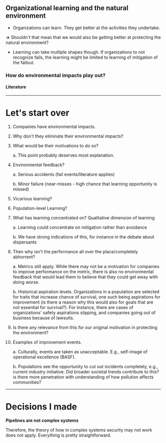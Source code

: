 ## Organizational learning and the natural environment

* Organizations can learn. They get better at the activities they undertake.

**->** Shouldn't that mean that we would also be getting better at protecting the natural environment?

* Learning can take multiple shapes though. If organizations to not recognize fails, the learning might be limited to learning of mitigation of the fallout.

### How do environmental impacts play out?

#### Literature

---

# Let's start over

1. Companies have environmental impacts.

2. Why don't they eliminate their environmental impacts?

3. What would be their motivations to do so?

    a. This point probably deserves most explanation.

4. Environmental feedback?

    a. Serious accidents (fail events/literature applies)

    b. Minor failure (near-misses - high chance that learning opportunity is missed)

5. Vicarious learning?

6. Population-level Learning?

7. What has learning concentrated on? Qualitative dimension of learning

    a. Learning could concentrate on mitigation rather than avoidance

    b. We have strong indications of this, for instance in the debate about dispersants

8. Then why isn't the performance all over the place/completely abhorrent?

    a. Metrics still apply. While there may not be a motivation for companies to improve performance on the metric, there is also no environmental feedback that would lead them to believe that they could get away with doing worse.

    b. Historical aspiration levels. Organizations in a population are selected for traits that increase chance of survival, one such being aspirations for improvement (is there a reason why this would also for goals that are not essential for survival?). For instance, there are cases of organizations' safety aspirations slipping, and companies going out of business because of lawsuits.

9. Is there any relevance from this for our original motivation in protecting the environment?

10. Examples of improvement events.

    a. Culturally, events are taken as unacceptable. E.g., self-image of operational excellence (BASF).

    b. Populations see the opportunity to cut out incidents completely, e.g., current industry initiative. Did broader societal trends contribute to this? is there more penetration with understanding of how pollution affects communities?

---

# Decisions I made

**Pipelines are not complex systems**

Therefore, the theory of how in complex systems security may not work does not apply. Everything is pretty straightforward.

